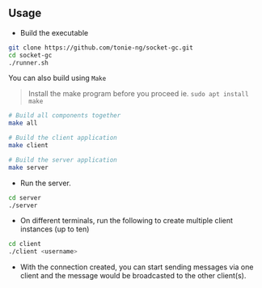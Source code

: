 ## Usage

- Build the executable

```bash
git clone https://github.com/tonie-ng/socket-gc.git
cd socket-gc
./runner.sh
```
You can also build using `Make`
> Install the make program before you proceed ie. `sudo apt install make`

```bash
# Build all components together
make all

# Build the client application
make client

# Build the server application
make server
```

- Run the server.

```bash
cd server
./server
```

- On different terminals, run the following to create multiple client instances (up to ten)

```bash
cd client
./client <username>
```

- With the connection created, you can start sending messages via one client and the message would be broadcasted to the other client(s).
